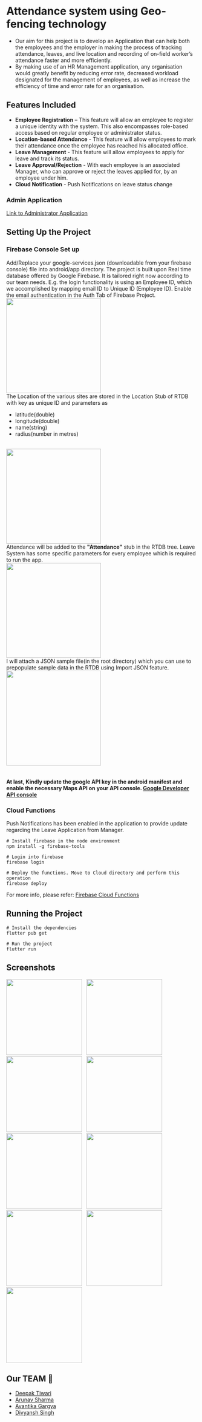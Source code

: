 # Attendance system using Geo-fencing technology

- Our aim for this project is to develop an Application that can help
  both the employees and the employer in making the process of tracking
  attendance, leaves, and live location and recording of on-field
  worker’s attendance faster and more efficiently.
- By making use of an HR Management application, any organisation would
  greatly benefit by reducing error rate, decreased workload designated
  for the management of employees, as well as increase the efficiency of
  time and error rate for an organisation.

## Features Included

- **Employee Registration** – This feature will allow an employee to
  register a unique identity with the system. This also encompasses
  role-based access based on regular employee or administrator status.
- **Location-based Attendance** - This feature will allow employees to mark
  their attendance once the employee has reached his allocated office.
- **Leave Management** - This feature will allow employees to apply for
  leave and track its status.
- **Leave Approval/Rejection** - With each employee is an associated Manager, who can approve
or reject the leaves applied for, by an employee under him.
- **Cloud Notification** - Push Notifications on leave status change

### Admin Application
<a href="https://github.com/deepaktiwari88/HR-Management-and-Geo-Attendance-System-Admin-App">Link to Administrator Application</a>

## Setting Up the Project

### Firebase Console Set up
Add/Replace your google-services.json (downloadable from your firebase console) file into android/app directory. The project is built upon Real time database offered by Google Firebase. It is tailored right now according to our team needs. E.g. the login functionality is using an Employee ID, which we accomplished by mapping email ID to Unique ID (Employee ID). Enable the email authentication in the Auth Tab of Firebase Project.
<br><img src="assets/github/users.png" width="250"> <br>
The Location of the various sites are stored in the Location Stub of RTDB with key as unique ID and parameters as
- latitude(double)
- longitude(double)
- name(string)
- radius(number in metres)

<br><img src="assets/github/location.png" width="250"> <br>
Attendance will be added to the **"Attendance"** stub in the RTDB tree. Leave System has some specific parameters for every employee which is required to run the app.
<br><img src="assets/github/leave.png" width="250"> <br>
I will attach a JSON sample file(in the root directory) which you can use to prepopulate sample data in the RTDB using Import JSON feature.
<br><img src="assets/github/sample.png" width="250"> <br>
<br><br>
**At last, Kindly update the google API key in the android manifest and enable the necessary Maps API on your API console. <a href="https://console.developers.google.com">Google Developer API console**</a>

### Cloud Functions
Push Notifications has been enabled in the application to provide update regarding the Leave Application from Manager.
```
# Install firebase in the node environment
npm install -g firebase-tools

# Login into firebase 
firebase login

# Deploy the functions. Move to Cloud directory and perform this operation
firebase deploy
```
For more info, please refer: <a href="https://firebase.google.com/docs/functions/get-started">Firebase Cloud Functions</a>

## Running the Project

```
# Install the dependencies
flutter pub get

# Run the project
flutter run
```

## Screenshots


<img src="assets/github/landing.jpg" width="200" > &nbsp; <img
src="assets/github/login.jpg" width="200"> &nbsp; <img
src="assets/github/drawer.jpg" width="200"> &nbsp; <img
src="assets/github/dashboard.jpg" width="200"> &nbsp; <img
src="assets/github/make_attendance.jpg" width="200"> &nbsp; <img
src="assets/github/mark_attendance.jpg" width="200"> &nbsp; <img
src="assets/github/leave_make.jpg" width="200"> &nbsp; <img
src="assets/github/leave_status.jpg" width="200"> &nbsp; <img
src="assets/github/calendar.jpg" width="200">

## Our TEAM 🤘

- <a href="https://github.com/deepaktiwari88">Deepak Tiwari</a>
- <a href="https://github.com/arunav11">Arunav Sharma</a>
- <a href="https://github.com/agargya123">Avantika Gargya</a>
- <a href="https://github.com/divy4nsh">Divyansh Singh</a>
